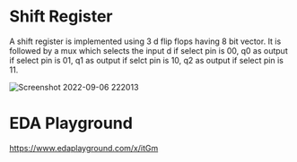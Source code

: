 # Shift Register

A shift register is implemented using 3 d flip flops having 8 bit vector. It is followed by a mux which selects the input d if select pin is 00, q0 as output if select pin is 01, q1 as output if selct pin is 10, q2 as output if select pin is 11.

![Screenshot 2022-09-06 222013](https://user-images.githubusercontent.com/99884583/188693944-f195dee6-d71a-4ece-b88e-056378fe72e3.png)

# EDA Playground

https://www.edaplayground.com/x/itGm
